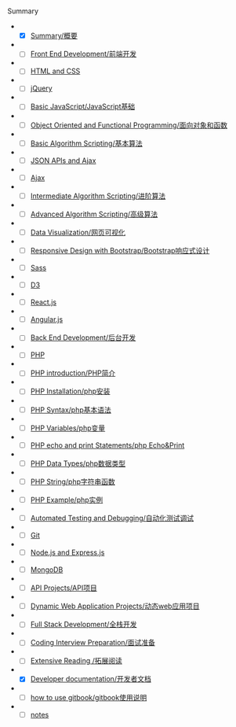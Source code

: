 #
Summary

* - [x] [Summary/概要](README.md)
* - [ ] [Front End Development/前端开发](content/front-end-development/README.md)
* - [ ] [HTML and CSS](content/front-end-development/html-and-css.md)
* - [ ] [jQuery](content/front-end-development/jquery.md)
* - [ ] [Basic JavaScript/JavaScript基础](content/front-end-development/basic-javascript.md)
* - [ ] [Object Oriented and Functional Programming/面向对象和函数](content/front-end-development/object-oriented-and-functional-programming.md)
* - [ ] [Basic Algorithm Scripting/基本算法](content/front-end-development/basic-algorithm-scripting.md)
* - [ ] [JSON APIs and Ajax](content/front-end-development/json-apis-and-ajax.md)
* - [ ] [Ajax](content/front-end-development/ajax/README.md)
* - [ ] [Intermediate Algorithm Scripting/进阶算法 ](content/front-end-development/intermediate-algorithm-scripting.md)
* - [ ] [Advanced Algorithm Scripting/高级算法](content/front-end-development/advanced-algorithm-scripting.md)
* - [ ] [Data Visualization/网页可视化](content/data-visualization/README.md)
* - [ ] [Responsive Design with Bootstrap/Bootstrap响应式设计](content/data-visualization/responsive-design-with-bootstrapbootstrap.md)
* - [ ] [Sass](content/data-visualization/sass.md)
* - [ ] [D3](content/data-visualization/d3.md)
* - [ ] [React.js](content/data-visualization/react.js.md)
* - [ ] [Angular.js](content/data-visualization/angular.js.md)
* - [ ] [Back End Development/后台开发](content/back-end-development/README.md)
* - [ ] [PHP](content/back-end-development/php/README.md)
* - [ ] [PHP introduction/PHP简介](content/back-end-development/php/php-introduction/README.md)
* - [ ] [PHP Installation/php安装](content/back-end-development/php/php-installation/README.md)
* - [ ] [PHP Syntax/php基本语法](content/back-end-development/php/php-syntax/README.md)
* - [ ] [PHP Variables/php变量](content/back-end-development/php/php-variables/README.md)
* - [ ] [PHP echo and print Statements/php Echo&Print](content/php/back-end-development/php-echo-and-print-Statements/README.md)
* - [ ] [PHP Data Types/php数据类型](content/back-end-development/php/php-data-types/README.md)
* - [ ] [PHP String/php字符串函数](content/back-end-development/php/php-string/README.md)
* - [ ] [PHP Example/php实例](content/back-end-development/php/example/README.md)
* - [ ] [Automated Testing and Debugging/自动化测试调试](content/back-end-development/automated-testing-and-debugging.md)
* - [ ] [Git](content/back-end-development/git.md)
* - [ ] [Node.js and Express.js](content/back-end-development/node.js-and-express.js.md)
* - [ ] [MongoDB](content/back-end-development/MongoDB.md)
* - [ ] [API Projects/API项目](content/back-end-development/api-projectsapi.md)
* - [ ] [Dynamic Web Application Projects/动态web应用项目](content/back-end-development/dynamic-web-application-projectsweb.md)
* - [ ] [Full Stack Development/全栈开发](content/full-stack-development/README.md)
* - [ ] [Coding Interview Preparation/面试准备](content/coding-interview-preparation/README.md)
* - [ ] [Extensive Reading /拓展阅读](content/extensive-reading/README.md)
* - [x] [Developer documentation/开发者文档](content/developer-documentation/README.md)
* - [ ] [how to use gitbook/gitbook使用说明](content/developer-documentation/how-to-use-gitbook.md)
* - [ ] [notes](notes.md)
